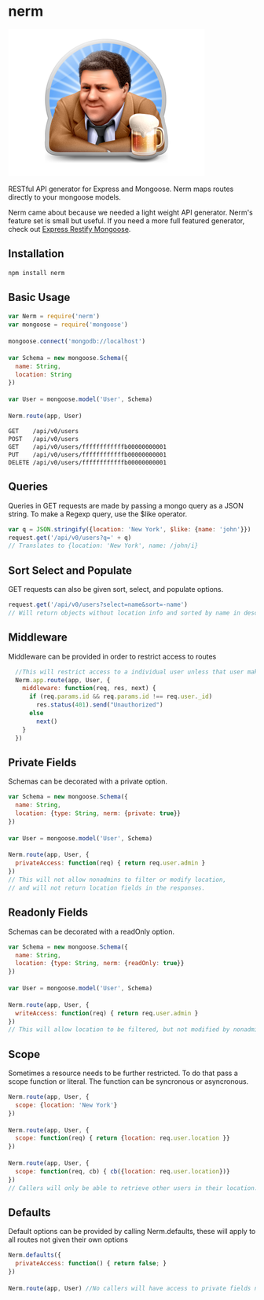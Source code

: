 # nerm
![NERM!!!](/nerm.png)

RESTful API generator for Express and Mongoose. Nerm maps routes directly to your mongoose models.

Nerm came about because we needed a light weight API generator. Nerm's feature set is small but useful. If you need a more full featured generator, check out [Express Restify Mongoose](https://www.npmjs.com/package/express-restify-mongoose). 


## Installation
```bash
npm install nerm
```


## Basic Usage
```javascript
var Nerm = require('nerm')
var mongoose = require('mongoose')

mongoose.connect('mongodb://localhost')

var Schema = new mongoose.Schema({
  name: String,
  location: String
})

var User = mongoose.model('User', Schema)

Nerm.route(app, User)
```
```
GET    /api/v0/users
POST   /api/v0/users
GET    /api/v0/users/ffffffffffffb00000000001
PUT    /api/v0/users/ffffffffffffb00000000001
DELETE /api/v0/users/ffffffffffffb00000000001
```

## Queries
Queries in GET requests are made by passing a mongo query as a JSON string. To make a Regexp query, use the $like operator.

```javascript
var q = JSON.stringify({location: 'New York', $like: {name: 'john'}})
request.get('/api/v0/users?q=' + q)
// Translates to {location: 'New York', name: /john/i}
```

## Sort Select and Populate
GET requests can also be given sort, select, and populate options.
```javascript
request.get('/api/v0/users?select=name&sort=-name')
// Will return objects without location info and sorted by name in descending order
```

## Middleware
Middleware can be provided in order to restrict access to routes
```javascript
  //This will restrict access to a individual user unless that user makes the request
  Nerm.app.route(app, User, {
    middleware: function(req, res, next) {
      if (req.params.id && req.params.id !== req.user._id)
        res.status(401).send("Unauthorized")
      else
        next()
    }
  })
```

## Private Fields
Schemas can be decorated with a private option.
```javascript
var Schema = new mongoose.Schema({
  name: String,
  location: {type: String, nerm: {private: true}}
})

var User = mongoose.model('User', Schema)

Nerm.route(app, User, {
  privateAccess: function(req) { return req.user.admin }
})
// This will not allow nonadmins to filter or modify location,
// and will not return location fields in the responses.
```

## Readonly Fields
Schemas can be decorated with a readOnly option.
```javascript
var Schema = new mongoose.Schema({
  name: String,
  location: {type: String, nerm: {readOnly: true}}
})

var User = mongoose.model('User', Schema)

Nerm.route(app, User, {
  writeAccess: function(req) { return req.user.admin }
})
// This will allow location to be filtered, but not modified by nonadmins
```

## Scope
Sometimes a resource needs to be further restricted. To do that pass a scope function or literal. The function can be syncronous or asyncronous.
```javascript
Nerm.route(app, User, {
  scope: {location: 'New York'}
})

Nerm.route(app, User, {
  scope: function(req) { return {location: req.user.location }}
})

Nerm.route(app, User, {
  scope: function(req, cb) { cb({location: req.user.location})}
})
// Callers will only be able to retrieve other users in their location.
```

## Defaults
Default options can be provided by calling Nerm.defaults, these will apply to all routes not given their own options

```javascript
Nerm.defaults({
  privateAccess: function() { return false; }
})

Nerm.route(app, User) //No callers will have access to private fields now
```
